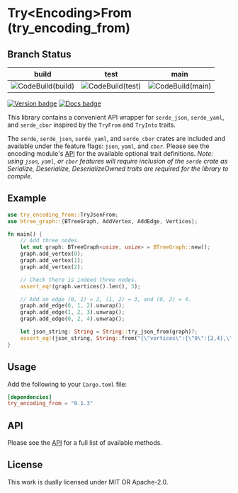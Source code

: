 # Try\<Encoding\>From  (try_encoding_from)

## Branch Status

| build                 | test               | main               |
| :-------------------: | :----------------: | :----------------: |
| ![CodeBuild(build)]   | ![CodeBuild(test)] | ![CodeBuild(main)] |

[![Version badge]][crates.io]
[![Docs badge]][docs.rs]

[CodeBuild(main)]: https://codebuild.us-east-1.amazonaws.com/badges?uuid=eyJlbmNyeXB0ZWREYXRhIjoiV1VGcDVGZUZYTnM4bldvK2xQOVZxL1JFWm10Y3I3MmNNRmtGSjJHa1Z6aFE3djh4VVdXRlNoa2ROYUdMOU5WZzl6Q0RhaUhDSDR5VkhGTnNsMkdGNG9ZPSIsIml2UGFyYW1ldGVyU3BlYyI6IlRaVlI1ZHVUVVVwUjFNZ1kiLCJtYXRlcmlhbFNldFNlcmlhbCI6MX0%3D&branch=main
[CodeBuild(test)]: https://codebuild.us-east-1.amazonaws.com/badges?uuid=eyJlbmNyeXB0ZWREYXRhIjoiTnhqdFFTcDZRTlBzTWdWNDBCL1dQWms4R1RINHlDNWRSOUtOQjJXVGlzYlBaWGdGdlJTcGZVNkE0RHQ5aXNXTzlLdC9oTHZuak9rb3pmL1IzSzA0Zi9nPSIsIml2UGFyYW1ldGVyU3BlYyI6IllEMWJpOURueWNta0lScnoiLCJtYXRlcmlhbFNldFNlcmlhbCI6MX0%3D&branch=test
[CodeBuild(build)]: https://codebuild.us-east-1.amazonaws.com/badges?uuid=eyJlbmNyeXB0ZWREYXRhIjoiYU5hdUlNVGVRaURyOEk1THhaOXM5eUZjMW8wK3N0cGpqTHZRSEZxNXdlQjVDMGNDNFE3eExEZ1YvcUxmcHdoM1cwNjZha3lQV1k4Y2Mxamp5T3RydmJFPSIsIml2UGFyYW1ldGVyU3BlYyI6InA5cGpmTzNDMVhPV0wwR1IiLCJtYXRlcmlhbFNldFNlcmlhbCI6MX0%3D&branch=build
[Version badge]: https://img.shields.io/crates/v/try_encoding_from
[crates.io]: https://crates.io/crates/try_encoding_from
[Docs badge]: https://img.shields.io/badge/docs.rs-rustdoc-blue
[docs.rs]: https://docs.rs/try_encoding_from/

This library contains a convenient API wrapper for `serde_json`,
`serde_yaml`, and `serde_cbor` inspired by the `TryFrom` and
`TryInto` traits.

The `serde`, `serde_json`, `serde_yaml`, and `serde_cbor` crates
are included and available under the feature flags:
`json`, `yaml`, and `cbor`.
Please see the encoding module's [API](./src/encoding/api.rs)
for the available optional trait definitions. *Note: using
`json`, `yaml`, or `cbor` features will
require inclusion of the `serde` crate as Serialize, Deserialize,
DeserializeOwned traits are required for the library to compile.*

## Example
```rust
use try_encoding_from::TryJsonFrom;
use btree_graph::{BTreeGraph, AddVertex, AddEdge, Vertices};

fn main() {
    // Add three nodes.
    let mut graph: BTreeGraph<usize, usize> = BTreeGraph::new();
    graph.add_vertex(0);
    graph.add_vertex(1);
    graph.add_vertex(2);

    // Check there is indeed three nodes.
    assert_eq!(graph.vertices().len(), 3);

    // Add an edge (0, 1) = 2, (1, 2) = 3, and (0, 2) = 4.
    graph.add_edge(0, 1, 2).unwrap();
    graph.add_edge(1, 2, 3).unwrap();
    graph.add_edge(0, 2, 4).unwrap();

    let json_string: String = String::try_json_from(graph)?;
    assert_eq!(json_string, String::from("{\"vertices\":{\"0\":[2,4],\"1\":[3],\"2\":[]},\"edges\":{\"2\":[0,1],\"3\":[1,2],\"4\":[0,2]}}"));
}
```

## Usage

Add the following to your `Cargo.toml` file:
```toml
[dependencies]
try_encoding_from = "0.1.3"
```

## API

Please see the [API](src/encoding/api.rs) for a full list of
available methods.

## License

This work is dually licensed under MIT OR Apache-2.0.
